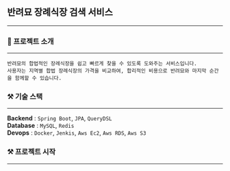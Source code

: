 ## 반려묘 장례식장 검색 서비스
---


### 📝 프로젝트 소개

----

```
반려묘의 합법적인 장례식장을 쉽고 빠르게 찾을 수 있도록 도와주는 서비스입니다.  
사용자는 지역별 합법 장례식장의 가격을 비교하여, 합리적인 비용으로 반려묘와 마지막 순간을 함께할 수 있습니다.
```

### ⚒️ 기술 스택

----

**Backend** : `Spring Boot`, `JPA`, `QueryDSL`  
**Database** : `MySQL`, `Redis`    
**Devops** : `Docker`, `Jenkis`, `Aws Ec2`, `Aws RDS`, `Aws S3`

### ⚒️ 프로젝트 시작  

----
